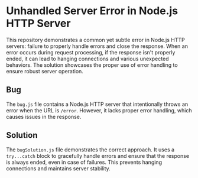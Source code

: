 # Unhandled Server Error in Node.js HTTP Server

This repository demonstrates a common yet subtle error in Node.js HTTP servers: failure to properly handle errors and close the response.  When an error occurs during request processing, if the response isn't properly ended, it can lead to hanging connections and various unexpected behaviors.  The solution showcases the proper use of error handling to ensure robust server operation.

## Bug
The `bug.js` file contains a Node.js HTTP server that intentionally throws an error when the URL is `/error`. However, it lacks proper error handling, which causes issues in the response.

## Solution
The `bugSolution.js` file demonstrates the correct approach.  It uses a `try...catch` block to gracefully handle errors and ensure that the response is always ended, even in case of failures.  This prevents hanging connections and maintains server stability.